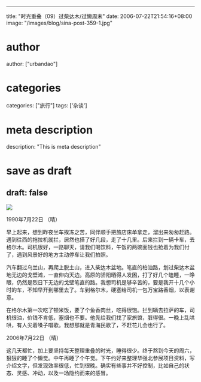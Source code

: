 
---
title: "时光重叠（09）过柴达木/过懒周末"
date: 2006-07-22T21:54:16+08:00
image: "/images/blog/sina-post-359-1.jpg"
# author
author: ["urbandao"]
# categories
categories: ["旅行"]
tags: ['杂谈']
# meta description
description: "This is meta description"
# save as draft
draft: false
---

![](/images/blog/sina-post-359-1.jpg)

1990年7月22日 （晴）

早上起来，想到昨夜坐车挨冻之苦，同伴顺手把旅店床单拿走，溜出来匆匆赶路。遇到往西的拖拉机就拦，居然也搭了好几段，走了十几里。后来拦到一辆卡车，去格尔木。司机很好，一路聊天，请我们喝饮料，午饭的两碗面钱也抢着为我们付了，遇到风景好的地方主动停车让我们拍照。

汽车翻过乌兰山，再爬上脱土山，进入柴达木盆地。笔直的柏油路，划过柴达木盆地无边的戈壁滩，一直伸向天边。高原的骄阳晒得人发困，打了好几个瞌睡，一睁眼，仍然是烈日下无边的戈壁笔直的路。我想司机是够辛苦的，要是我开十几个小时的车，不知早开到哪里去了。车到格尔木，硬塞给司机一包万宝路香烟，以表谢意。

在格尔木第一次吃了顿米饭，要了个鱼香肉丝，吃得很饱。拦到辆去拉萨的车，司机很油，价钱不肯低，塞烟也不要。他先给我们找了家旅馆，脏得很。一晚上乱哄哄，有人尖着嗓子唱歌。我想那就是青海民歌了，不赶花儿会也行了。

2006年7月22日 （晴）

这几天都忙，加上要坚持每天整理重叠的时光，睡得很少。终于熬到今天的周六，狠狠的睡了个懒觉。中午再睡了个午觉。下午约好来整理华强北参展项目资料，写介绍文字，但发现效率很低，忙到很晚。确实有些事并不好控制，比如自己的状态、灵感、冲动，以及一场隐约而来的感冒。
